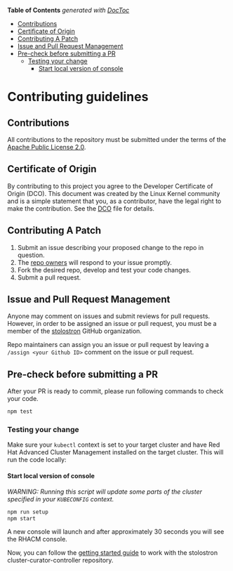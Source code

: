 [comment]: # ( Copyright Contributors to the Open Cluster Management project )

<!-- START doctoc generated TOC please keep comment here to allow auto update -->
<!-- DON'T EDIT THIS SECTION, INSTEAD RE-RUN doctoc TO UPDATE -->
**Table of Contents**  *generated with [DocToc](https://github.com/thlorenz/doctoc)*

- [Contributions](#contributions)
- [Certificate of Origin](#certificate-of-origin)
- [Contributing A Patch](#contributing-a-patch)
- [Issue and Pull Request Management](#issue-and-pull-request-management)
- [Pre-check before submitting a PR](#pre-check-before-submitting-a-pr)
  - [Testing your change](#testing-your-change)
    - [Start local version of console](#start-local-version-of-console)

<!-- END doctoc generated TOC please keep comment here to allow auto update -->

# Contributing guidelines

## Contributions

All contributions to the repository must be submitted under the terms of the [Apache Public License 2.0](https://www.apache.org/licenses/LICENSE-2.0).

## Certificate of Origin

By contributing to this project you agree to the Developer Certificate of
Origin (DCO). This document was created by the Linux Kernel community and is a
simple statement that you, as a contributor, have the legal right to make the
contribution. See the [DCO](DCO) file for details.

## Contributing A Patch

1. Submit an issue describing your proposed change to the repo in question.
1. The [repo owners](OWNERS) will respond to your issue promptly.
1. Fork the desired repo, develop and test your code changes.
1. Submit a pull request.

## Issue and Pull Request Management

Anyone may comment on issues and submit reviews for pull requests. However, in
order to be assigned an issue or pull request, you must be a member of the
[stolostron](https://github.com/stolostron) GitHub organization.

Repo maintainers can assign you an issue or pull request by leaving a
`/assign <your Github ID>` comment on the issue or pull request.

## Pre-check before submitting a PR

After your PR is ready to commit, please run following commands to check your code.

```bash
npm test
```

### Testing your change

Make sure your `kubectl` context is set to your target cluster and have Red Hat Advanced Cluster Management installed on the target cluster.
This will run the code locally:

#### Start local version of console

*WARNING: Running this script will update some parts of the cluster specified in your `KUBECONFIG` context.*

```bash
npm run setup
npm start
```

A new console will launch and after approximately 30 seconds you will see the RHACM console.

Now, you can follow the [getting started guide](./README.md#getting-started) to work with the stolostron cluster-curator-controller repository.
